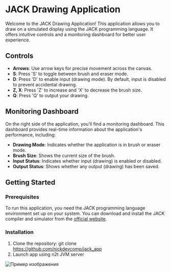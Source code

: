 
# JACK Drawing Application

Welcome to the JACK Drawing Application! This application allows you to draw on a simulated display using the JACK programming language. It offers intuitive controls and a monitoring dashboard for better user experience.

## Controls

- **Arrows**: Use arrow keys for precise movement across the canvas.
- **S**: Press 'S' to toggle between brush and eraser mode.
- **D**: Press 'D' to enable input (drawing mode). By default, input is disabled to prevent accidental drawing.
- **Z, X**: Press 'Z' to increase and 'X' to decrease the brush size.
- **Q**: Press 'Q' to output your drawing.

## Monitoring Dashboard

On the right side of the application, you'll find a monitoring dashboard. This dashboard provides real-time information about the application's performance, including:

- **Drawing Mode**: Indicates whether the application is in brush or eraser mode.
- **Brush Size**: Shows the current size of the brush.
- **Input Status**: Indicates whether input (drawing) is enabled or disabled.
- **Output Status**: Shows whether any output (drawing) has been saved.

## Getting Started

### Prerequisites

To run this application, you need the JACK programming language environment set up on your system. You can download and install the JACK compiler and simulator from the [official website](https://www.nand2tetris.org/software).

### Installation

1. Clone the repository: git clone https://github.com/nickdevcomp/jack_app
2. Launch app using n2t JVM server

![Пример изображения](https://img.freepik.com/free-photo/computer-program-coding-screen_53876-138060.jpg?t=st=1711358441~exp=1711362041~hmac=b3e1ddc8cc903b89537fc5a7ba27c3fde78da757a342c2556ce379fed28902bd&w=996)

